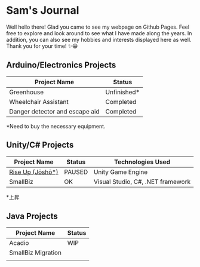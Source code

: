# Sam's Journal

Well hello there! Glad you came to see my webpage on Github Pages. Feel free to explore and look around to see what I have made along the years. In addition, you can also see my hobbies and interests displayed here as well. Thank you for your time! ✨😁

## Arduino/Electronics Projects

| **Project Name**               | **Status**      |
| ------------------------------ | --------------- |
| Greenhouse                     | Unfinished*     |
| Wheelchair Assistant           | Completed       |
| Danger detector and escape aid | Completed       |

*Need to buy the necessary equipment.

## Unity/C# Projects

| Project Name                                    | Status          | Technologies Used                  |
| ----------------------------------------------- | --------------- | ---------------------------------- |
| [Rise Up (Jōshō*)](https://www.google.com/)     | PAUSED          | Unity Game Engine                  |
| SmallBiz                                        | OK              | Visual Studio, C#, .NET framework  |

*上昇

## Java Projects

| Project Name                   | Status          |
| ------------------------------ | --------------- |
| Acadio                         | WIP             |
| SmallBiz Migration             |                 |
|                                |                 |
